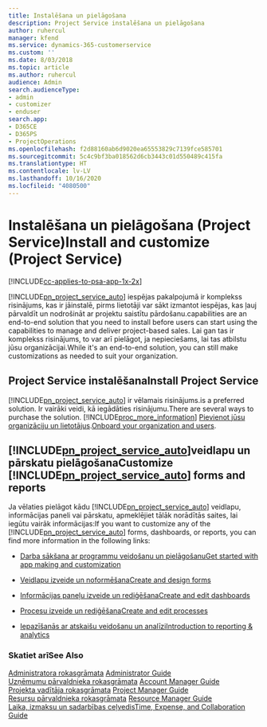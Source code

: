 ```yaml
---
title: Instalēšana un pielāgošana
description: Project Service instalēšana un pielāgošana
author: ruhercul
manager: kfend
ms.service: dynamics-365-customerservice
ms.custom: ''
ms.date: 8/03/2018
ms.topic: article
ms.author: ruhercul
audience: Admin
search.audienceType:
- admin
- customizer
- enduser
search.app:
- D365CE
- D365PS
- ProjectOperations
ms.openlocfilehash: f2d88160ab6d9020ea65553829c7139fce585701
ms.sourcegitcommit: 5c4c9bf3ba018562d6cb3443c01d550489c415fa
ms.translationtype: HT
ms.contentlocale: lv-LV
ms.lasthandoff: 10/16/2020
ms.locfileid: "4080500"
---
```

# <a name="install-and-customize-project-service"></a><span data-ttu-id="bcc08-103">Instalēšana un pielāgošana (Project Service)</span><span class="sxs-lookup"><span data-stu-id="bcc08-103">Install and customize (Project Service)</span></span>

[!INCLUDE[cc-applies-to-psa-app-1x-2x](../includes/cc-applies-to-psa-app-1x-2x.md)]

[!INCLUDE[pn_project_service_auto](../includes/pn-project-service-auto.md)] <span data-ttu-id="bcc08-104">iespējas pakalpojumā ir komplekss risinājums, kas ir jāinstalē, pirms lietotāji var sākt izmantot iespējas, kas ļauj pārvaldīt un nodrošināt ar projektu saistītu pārdošanu.</span><span class="sxs-lookup"><span data-stu-id="bcc08-104">capabilities are an end-to-end solution that you need to install before users can start using the capabilities to manage and deliver project-based sales.</span></span> <span data-ttu-id="bcc08-105">Lai gan tas ir komplekss risinājums, to var arī pielāgot, ja nepieciešams, lai tas atbilstu jūsu organizācijai.</span><span class="sxs-lookup"><span data-stu-id="bcc08-105">While it's an end-to-end solution, you can still make customizations as needed to suit your organization.</span></span>  
<!-- TODO: I expect to find the information on how to get and install this here. Please find that and add it here. Same for Project Service.--> 
  
## <a name="install-project-service"></a><span data-ttu-id="bcc08-106">Project Service instalēšana</span><span class="sxs-lookup"><span data-stu-id="bcc08-106">Install Project Service</span></span>  
 [!INCLUDE[pn_project_service_auto](../includes/pn-project-service-auto.md)] <span data-ttu-id="bcc08-107">ir vēlamais risinājums.</span><span class="sxs-lookup"><span data-stu-id="bcc08-107">is a preferred solution.</span></span> <span data-ttu-id="bcc08-108">Ir vairāki veidi, kā iegādāties risinājumu.</span><span class="sxs-lookup"><span data-stu-id="bcc08-108">There are several ways to purchase the solution.</span></span> [!INCLUDE[proc_more_information](../includes/proc-more-information.md)] <span data-ttu-id="bcc08-109">[Pievienot jūsu organizāciju un lietotājus](https://docs.microsoft.com/dynamics365/customerengagement/on-premises/admin/onboard-your-organization-and-users-to-dynamics-365-online).</span><span class="sxs-lookup"><span data-stu-id="bcc08-109">[Onboard your organization and users](https://docs.microsoft.com/dynamics365/customerengagement/on-premises/admin/onboard-your-organization-and-users-to-dynamics-365-online).</span></span>  
  
## <a name="customize-pn_project_service_auto-forms-and-reports"></a><span data-ttu-id="bcc08-110">[!INCLUDE[pn_project_service_auto](../includes/pn-project-service-auto.md)]veidlapu un pārskatu pielāgošana</span><span class="sxs-lookup"><span data-stu-id="bcc08-110">Customize [!INCLUDE[pn_project_service_auto](../includes/pn-project-service-auto.md)] forms and reports</span></span>  
 <span data-ttu-id="bcc08-111">Ja vēlaties pielāgot kādu [!INCLUDE[pn_project_service_auto](../includes/pn-project-service-auto.md)] veidlapu, informācijas paneli vai pārskatu, apmeklējiet tālāk norādītās saites, lai iegūtu vairāk informācijas:</span><span class="sxs-lookup"><span data-stu-id="bcc08-111">If you want to customize any of the [!INCLUDE[pn_project_service_auto](../includes/pn-project-service-auto.md)] forms, dashboards, or reports, you can find more information in the following links:</span></span>  
  
- [<span data-ttu-id="bcc08-112">Darba sākšana ar programmu veidošanu un pielāgošanu</span><span class="sxs-lookup"><span data-stu-id="bcc08-112">Get started with app making and customization</span></span>](https://docs.microsoft.com/dynamics365/customerengagement/on-premises/customize/getting-started-customization)  
  
- [<span data-ttu-id="bcc08-113">Veidlapu izveide un noformēšana</span><span class="sxs-lookup"><span data-stu-id="bcc08-113">Create and design forms</span></span>](https://docs.microsoft.com/dynamics365/customerengagement/on-premises/customize/create-design-forms)  
  
- [<span data-ttu-id="bcc08-114">Informācijas paneļu izveide un rediģēšana</span><span class="sxs-lookup"><span data-stu-id="bcc08-114">Create and edit dashboards</span></span>](https://docs.microsoft.com/dynamics365/customerengagement/on-premises/customize/create-edit-dashboards)  
  
- [<span data-ttu-id="bcc08-115">Procesu izveide un rediģēšana</span><span class="sxs-lookup"><span data-stu-id="bcc08-115">Create and edit processes</span></span>](https://docs.microsoft.com/dynamics365/customerengagement/on-premises/customize/guide-staff-through-common-tasks-processes)  
  
- [<span data-ttu-id="bcc08-116">Iepazīšanās ar atskaišu veidošanu un analīzi</span><span class="sxs-lookup"><span data-stu-id="bcc08-116">Introduction to reporting & analytics</span></span>](https://docs.microsoft.com/dynamics365/customerengagement/on-premises/analytics/reporting-analytics-with-dynamics-365)  
  
### <a name="see-also"></a><span data-ttu-id="bcc08-117">Skatiet arī</span><span class="sxs-lookup"><span data-stu-id="bcc08-117">See Also</span></span>  
 <span data-ttu-id="bcc08-118">[Administratora rokasgrāmata](../psa/admin-guide.md) </span><span class="sxs-lookup"><span data-stu-id="bcc08-118">[Administrator Guide](../psa/admin-guide.md) </span></span>  
 <span data-ttu-id="bcc08-119">[Uzņēmumu pārvaldnieka rokasgrāmata](../psa/account-manager-guide.md) </span><span class="sxs-lookup"><span data-stu-id="bcc08-119">[Account Manager Guide](../psa/account-manager-guide.md) </span></span>  
 <span data-ttu-id="bcc08-120">[Projekta vadītāja rokasgrāmata](../psa/project-manager-guide.md) </span><span class="sxs-lookup"><span data-stu-id="bcc08-120">[Project Manager Guide](../psa/project-manager-guide.md) </span></span>  
 <span data-ttu-id="bcc08-121">[Resursu pārvaldnieka rokasgrāmata](../psa/resource-manager-guide.md) </span><span class="sxs-lookup"><span data-stu-id="bcc08-121">[Resource Manager Guide](../psa/resource-manager-guide.md) </span></span>  
 [<span data-ttu-id="bcc08-122">Laika, izmaksu un sadarbības ceļvedis</span><span class="sxs-lookup"><span data-stu-id="bcc08-122">Time, Expense, and Collaboration Guide</span></span>](../psa/time-expense-collaboration-guide.md)
